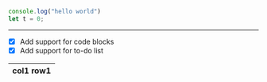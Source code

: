 ```JavaScript
console.log("hello world")
let t = 0;

```

---
- [x] Add support for code blocks 
- [x] Add support for to-do list 

| col1 row1 |
| --- |
 
